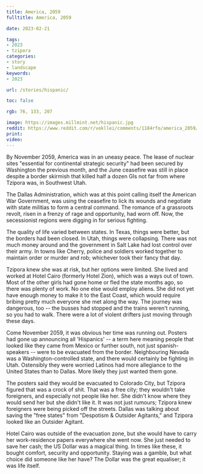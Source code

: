 ```yaml
---
title: America, 2059
fulltitle: America, 2059

date: 2023-02-21

tags: 
- 2023
- tzipora
categories:
- story
- landscape
keywords:
- 2023

url: /stories/hispanic/

toc: false

rgb: 76, 133, 207

image: https://images.millmint.net/hispanic.jpg
reddit: https://www.reddit.com/r/vekllei/comments/1184rfo/america_2059/
print: 
video:
---
```

By November 2059, America was in an uneasy peace. The lease of nuclear sites "essential for continental strategic security" had been secured by Washington the previous month, and the June ceasefire was still in place despite a border skirmish that killed half a dozen GIs not far from where Tzipora was, in Southwest Utah.

The Dallas Administration, which was at this point calling itself the American War Government, was using the ceasefire to lick its wounds and negotiate with state militias to form a central command. The romance of a grassroots revolt, risen in a frenzy of rage and opportunity, had worn off. Now, the secessionist regions were digging in for serious fighting.

The quality of life varied between states. In Texas, things were better, but the borders had been closed. In Utah, things were collapsing. There was not much money around and the government in Salt Lake had lost control over their army. In towns like Cherry, police and soldiers worked together to maintain order or murder and rob; whichever took their fancy that day.

Tzipora knew she was at risk, but her options were limited. She lived and worked at Hotel Cairo (formerly Hotel Zion), which was a ways out of town. Most of the other girls had gone home or fled the state months ago, so there was plenty of work. No one else would employ aliens. She did not yet have enough money to make it to the East Coast, which would require bribing pretty much everyone she met along the way. The journey was dangerous, too -- the busses had stopped and the trains weren't running, so you had to walk. There were a lot of violent drifters just moving through these days.

Come November 2059, it was obvious her time was running out. Posters had gone up announcing all 'Hispanics' -- a term here meaning people that looked like they came from Mexico or further south, not just spanish-speakers -- were to be evacuated from the border. Neighbouring Nevada was a Washington-controlled state, and there would certainly be fighting in Utah. Ostensibly they were worried Latinos had more allegiance to the United States than to Dallas. More likely they just wanted them gone. 

The posters said they would be evacuated to Colorado City, but Tzipora figured that was a crock of shit. That was a free city; they wouldn't take foreigners, and especially not people like her. She didn't know where they would send her but she didn't like it. It was not just rumours; Tzipora knew foreigners were being picked off the streets. Dallas was talking about saving the "free states" from "Despotism & Outsider Agitants," and Tzipora looked like an Outsider Agitant.

Hotel Cairo was outside of the evacuation zone, but she would have to carry her work-residence papers everywhere she went now. She just needed to save her cash; the US Dollar was a magical thing. In times like these, it bought comfort, security and opportunity. Staying was a gamble, but what choice did someone like her have? The Dollar was the great equaliser; it was life itself. 